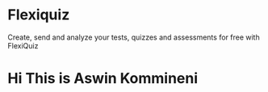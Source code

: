 # Flexiquiz
Create, send and analyze your tests, quizzes and assessments for free with FlexiQuiz
# Hi This is Aswin Kommineni
